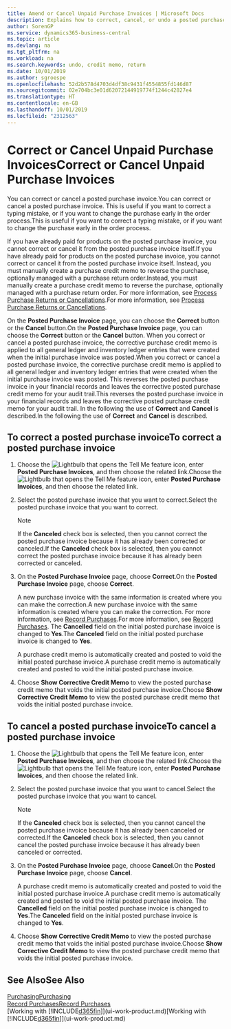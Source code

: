 ```yaml
---
title: Amend or Cancel Unpaid Purchase Invoices | Microsoft Docs
description: Explains how to correct, cancel, or undo a posted purchase invoice and automatically create a purchase credit memo.
author: SorenGP
ms.service: dynamics365-business-central
ms.topic: article
ms.devlang: na
ms.tgt_pltfrm: na
ms.workload: na
ms.search.keywords: undo, credit memo, return
ms.date: 10/01/2019
ms.author: sgroespe
ms.openlocfilehash: 52d2b578d4703d4df38c9431f4554855fd146d87
ms.sourcegitcommit: 02e704bc3e01d62072144919774f1244c42827e4
ms.translationtype: HT
ms.contentlocale: en-GB
ms.lasthandoff: 10/01/2019
ms.locfileid: "2312563"
---
```

# <a name="correct-or-cancel-unpaid-purchase-invoices"></a><span data-ttu-id="b5d2e-103">Correct or Cancel Unpaid Purchase Invoices</span><span class="sxs-lookup"><span data-stu-id="b5d2e-103">Correct or Cancel Unpaid Purchase Invoices</span></span>
<span data-ttu-id="b5d2e-104">You can correct or cancel a posted purchase invoice.</span><span class="sxs-lookup"><span data-stu-id="b5d2e-104">You can correct or cancel a posted purchase invoice.</span></span> <span data-ttu-id="b5d2e-105">This is useful if you want to correct a typing mistake, or if you want to change the purchase early in the order process.</span><span class="sxs-lookup"><span data-stu-id="b5d2e-105">This is useful if you want to correct a typing mistake, or if you want to change the purchase early in the order process.</span></span>

<span data-ttu-id="b5d2e-106">If you have already paid for products on the posted purchase invoice, you cannot correct or cancel it from the posted purchase invoice itself.</span><span class="sxs-lookup"><span data-stu-id="b5d2e-106">If you have already paid for products on the posted purchase invoice, you cannot correct or cancel it from the posted purchase invoice itself.</span></span> <span data-ttu-id="b5d2e-107">Instead, you must manually create a purchase credit memo to reverse the purchase, optionally managed with a purchase return order.</span><span class="sxs-lookup"><span data-stu-id="b5d2e-107">Instead, you must manually create a purchase credit memo to reverse the purchase, optionally managed with a purchase return order.</span></span> <span data-ttu-id="b5d2e-108">For more information, see [Process Purchase Returns or Cancellations](purchasing-how-process-purchase-returns-cancellations.md).</span><span class="sxs-lookup"><span data-stu-id="b5d2e-108">For more information, see [Process Purchase Returns or Cancellations](purchasing-how-process-purchase-returns-cancellations.md).</span></span>

<span data-ttu-id="b5d2e-109">On the **Posted Purchase Invoice** page, you can choose the **Correct** button or the **Cancel** button.</span><span class="sxs-lookup"><span data-stu-id="b5d2e-109">On the **Posted Purchase Invoice** page, you can choose the **Correct** button or the **Cancel** button.</span></span> <span data-ttu-id="b5d2e-110">When you correct or cancel a posted purchase invoice, the corrective purchase credit memo is applied to all general ledger and inventory ledger entries that were created when the initial purchase invoice was posted.</span><span class="sxs-lookup"><span data-stu-id="b5d2e-110">When you correct or cancel a posted purchase invoice, the corrective purchase credit memo is applied to all general ledger and inventory ledger entries that were created when the initial purchase invoice was posted.</span></span> <span data-ttu-id="b5d2e-111">This reverses the posted purchase invoice in your financial records and leaves the corrective posted purchase credit memo for your audit trail.</span><span class="sxs-lookup"><span data-stu-id="b5d2e-111">This reverses the posted purchase invoice in your financial records and leaves the corrective posted purchase credit memo for your audit trail.</span></span> <span data-ttu-id="b5d2e-112">In the following the use of **Correct** and **Cancel** is described.</span><span class="sxs-lookup"><span data-stu-id="b5d2e-112">In the following the use of **Correct** and **Cancel** is described.</span></span>

## <a name="to-correct-a-posted-purchase-invoice"></a><span data-ttu-id="b5d2e-113">To correct a posted purchase invoice</span><span class="sxs-lookup"><span data-stu-id="b5d2e-113">To correct a posted purchase invoice</span></span>
1. <span data-ttu-id="b5d2e-114">Choose the ![Lightbulb that opens the Tell Me feature](media/ui-search/search_small.png "Tell me what you want to do") icon, enter **Posted Purchase Invoices**, and then choose the related link.</span><span class="sxs-lookup"><span data-stu-id="b5d2e-114">Choose the ![Lightbulb that opens the Tell Me feature](media/ui-search/search_small.png "Tell me what you want to do") icon, enter **Posted Purchase Invoices**, and then choose the related link.</span></span>  
2. <span data-ttu-id="b5d2e-115">Select the posted purchase invoice that you want to correct.</span><span class="sxs-lookup"><span data-stu-id="b5d2e-115">Select the posted purchase invoice that you want to correct.</span></span>  

    > [!NOTE]  
    >   <span data-ttu-id="b5d2e-116">If the **Canceled** check box is selected, then you cannot correct the posted purchase invoice because it has already been corrected or canceled.</span><span class="sxs-lookup"><span data-stu-id="b5d2e-116">If the **Canceled** check box is selected, then you cannot correct the posted purchase invoice because it has already been corrected or canceled.</span></span>
3. <span data-ttu-id="b5d2e-117">On the **Posted Purchase Invoice** page, choose **Correct**.</span><span class="sxs-lookup"><span data-stu-id="b5d2e-117">On the **Posted Purchase Invoice** page, choose **Correct**.</span></span>

    <span data-ttu-id="b5d2e-118">A new purchase invoice with the same information is created where you can make the correction.</span><span class="sxs-lookup"><span data-stu-id="b5d2e-118">A new purchase invoice with the same information is created where you can make the correction.</span></span> <span data-ttu-id="b5d2e-119">For more information, see [Record Purchases](purchasing-how-record-purchases.md).</span><span class="sxs-lookup"><span data-stu-id="b5d2e-119">For more information, see [Record Purchases](purchasing-how-record-purchases.md).</span></span> <span data-ttu-id="b5d2e-120">The **Cancelled** field on the initial posted purchase invoice is changed to **Yes**.</span><span class="sxs-lookup"><span data-stu-id="b5d2e-120">The **Canceled** field on the initial posted purchase invoice is changed to **Yes**.</span></span>

    <span data-ttu-id="b5d2e-121">A purchase credit memo is automatically created and posted to void the initial posted purchase invoice.</span><span class="sxs-lookup"><span data-stu-id="b5d2e-121">A purchase credit memo is automatically created and posted to void the initial posted purchase invoice.</span></span>
4. <span data-ttu-id="b5d2e-122">Choose **Show Corrective Credit Memo** to view the posted purchase credit memo that voids the initial posted purchase invoice.</span><span class="sxs-lookup"><span data-stu-id="b5d2e-122">Choose **Show Corrective Credit Memo** to view the posted purchase credit memo that voids the initial posted purchase invoice.</span></span>

## <a name="to-cancel-a-posted-purchase-invoice"></a><span data-ttu-id="b5d2e-123">To cancel a posted purchase invoice</span><span class="sxs-lookup"><span data-stu-id="b5d2e-123">To cancel a posted purchase invoice</span></span>
1. <span data-ttu-id="b5d2e-124">Choose the ![Lightbulb that opens the Tell Me feature](media/ui-search/search_small.png "Tell me what you want to do") icon, enter **Posted Purchase Invoices**, and then choose the related link.</span><span class="sxs-lookup"><span data-stu-id="b5d2e-124">Choose the ![Lightbulb that opens the Tell Me feature](media/ui-search/search_small.png "Tell me what you want to do") icon, enter **Posted Purchase Invoices**, and then choose the related link.</span></span>  
2. <span data-ttu-id="b5d2e-125">Select the posted purchase invoice that you want to cancel.</span><span class="sxs-lookup"><span data-stu-id="b5d2e-125">Select the posted purchase invoice that you want to cancel.</span></span>

    > [!NOTE]  
    >   <span data-ttu-id="b5d2e-126">If the **Canceled** check box is selected, then you cannot cancel the posted purchase invoice because it has already been canceled or corrected.</span><span class="sxs-lookup"><span data-stu-id="b5d2e-126">If the **Canceled** check box is selected, then you cannot cancel the posted purchase invoice because it has already been canceled or corrected.</span></span>
3. <span data-ttu-id="b5d2e-127">On the **Posted Purchase Invoice** page, choose **Cancel**.</span><span class="sxs-lookup"><span data-stu-id="b5d2e-127">On the **Posted Purchase Invoice** page, choose **Cancel**.</span></span>

    <span data-ttu-id="b5d2e-128">A purchase credit memo is automatically created and posted to void the initial posted purchase invoice.</span><span class="sxs-lookup"><span data-stu-id="b5d2e-128">A purchase credit memo is automatically created and posted to void the initial posted purchase invoice.</span></span> <span data-ttu-id="b5d2e-129">The **Cancelled** field on the initial posted purchase invoice is changed to **Yes**.</span><span class="sxs-lookup"><span data-stu-id="b5d2e-129">The **Canceled** field on the initial posted purchase invoice is changed to **Yes**.</span></span>
4. <span data-ttu-id="b5d2e-130">Choose **Show Corrective Credit Memo** to view the posted purchase credit memo that voids the initial posted purchase invoice.</span><span class="sxs-lookup"><span data-stu-id="b5d2e-130">Choose **Show Corrective Credit Memo** to view the posted purchase credit memo that voids the initial posted purchase invoice.</span></span>

## <a name="see-also"></a><span data-ttu-id="b5d2e-131">See Also</span><span class="sxs-lookup"><span data-stu-id="b5d2e-131">See Also</span></span>
[<span data-ttu-id="b5d2e-132">Purchasing</span><span class="sxs-lookup"><span data-stu-id="b5d2e-132">Purchasing</span></span>](purchasing-manage-purchasing.md)  
[<span data-ttu-id="b5d2e-133">Record Purchases</span><span class="sxs-lookup"><span data-stu-id="b5d2e-133">Record Purchases</span></span>](purchasing-how-record-purchases.md)  
<span data-ttu-id="b5d2e-134">[Working with [!INCLUDE[d365fin](includes/d365fin_md.md)]](ui-work-product.md)</span><span class="sxs-lookup"><span data-stu-id="b5d2e-134">[Working with [!INCLUDE[d365fin](includes/d365fin_md.md)]](ui-work-product.md)</span></span>

